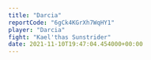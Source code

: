 ```yaml
---
title: "Darcia"
reportCode: "6gCk4KGrXh7WqHY1"
player: "Darcia"
fight: "Kael'thas Sunstrider"
date: 2021-11-10T19:47:04.454000+00:00
---
```

